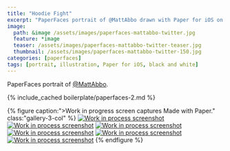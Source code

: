 ```yaml
---
title: "Hoodie Fight"
excerpt: "PaperFaces portrait of @MattAbbo drawn with Paper for iOS on an iPad."
image: 
  path: &image /assets/images/paperfaces-mattabbo-twitter.jpg 
  feature: *image
  teaser: /assets/images/paperfaces-mattabbo-twitter-teaser.jpg
  thumbnail: /assets/images/paperfaces-mattabbo-twitter-150.jpg
categories: [paperfaces]
tags: [portrait, illustration, Paper for iOS, black and white]
---
```


PaperFaces portrait of [@MattAbbo](https://twitter.com/mattabbo).

{% include_cached boilerplate/paperfaces-2.md %}

{% figure caption:">Work in progress screen captures Made with Paper." class:"gallery-3-col" %}
[![Work in process screenshot](/assets/images/paperfaces-mattabbo-process-1-600.jpg)](/assets/images/paperfaces-mattabbo-process-1-lg.jpg) [![Work in process screenshot](/assets/images/paperfaces-mattabbo-process-2-600.jpg)](/assets/images/paperfaces-mattabbo-process-2-lg.jpg) [![Work in process screenshot](/assets/images/paperfaces-mattabbo-process-3-600.jpg)](/assets/images/paperfaces-mattabbo-process-3-lg.jpg) [![Work in process screenshot](/assets/images/paperfaces-mattabbo-process-4-600.jpg)](/assets/images/paperfaces-mattabbo-process-4-lg.jpg) [![Work in process screenshot](/assets/images/paperfaces-mattabbo-process-5-600.jpg)](/assets/images/paperfaces-mattabbo-process-5-lg.jpg) [![Work in process screenshot](/assets/images/paperfaces-mattabbo-process-6-600.jpg)](/assets/images/paperfaces-mattabbo-process-6-lg.jpg)
{% endfigure %}
